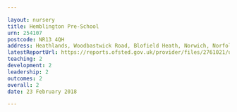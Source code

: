 ```yaml
---

layout: nursery
title: Hemblington Pre-School
urn: 254107
postcode: NR13 4QH
address: Heathlands, Woodbastwick Road, Blofield Heath, Norwich, Norfolk, NR13 4QH
latestReportUrl: https://reports.ofsted.gov.uk/provider/files/2761021/urn/254107.pdf
teaching: 2
development: 2
leadership: 2
outcomes: 2
overall: 2
date: 23 February 2018

---
```

